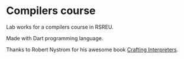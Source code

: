 # Compilers course

Lab works for a compilers course in RSREU.

Made with Dart programming language.

Thanks to Robert Nystrom for his awesome book [Crafting Interpreters](https://craftinginterpreters.com/).
